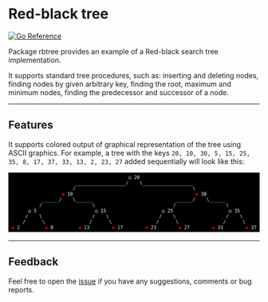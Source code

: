 Red-black tree
===============================

[![Go Reference](https://pkg.go.dev/badge/github.com/r-che/algorithms/bst/rbtree/rbtree.svg)](https://pkg.go.dev/github.com/r-che/algorithms/bst/rbtree)

Package rbtree provides an example of a Red-black search tree implementation.

It supports standard tree procedures, such as: inserting and deleting nodes,
finding nodes by given arbitrary key, finding the root, maximum and minimum
nodes, finding the predecessor and successor of a node.

-------------------------

## Features

It supports colored output of graphical representation of the tree using ASCII
graphics. For example, a tree with the keys `20, 10, 30, 5, 15, 25, 35, 8, 17,
37, 33, 13, 2, 23, 27` added sequentially will look like this:

![Red-black tree](rbtree.png)

-------------------------

## Feedback

Feel free to open the [issue] if you have any suggestions, comments or bug reports.

[issue]: https://github.com/r-che/algorithms/issues
